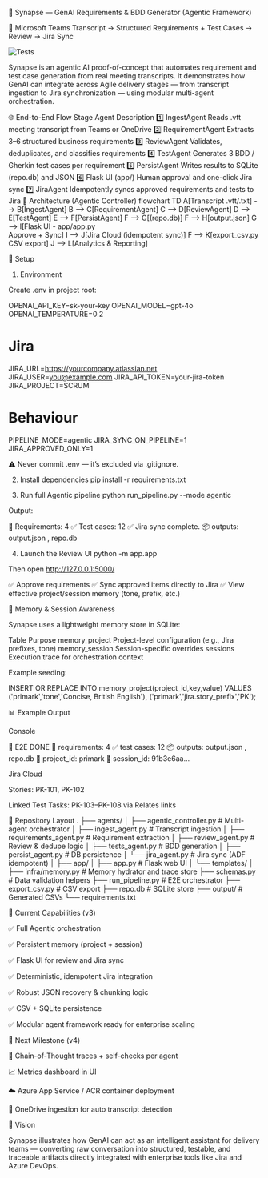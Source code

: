 🤖 Synapse — GenAI Requirements & BDD Generator (Agentic Framework)

🧠 Microsoft Teams Transcript → Structured Requirements + Test Cases → Review → Jira Sync

![Tests](https://github.com/<USER>/<REPO>/actions/workflows/tests.yml/badge.svg?branch=main)

Synapse is an agentic AI proof-of-concept that automates requirement and test case generation from real meeting transcripts.
It demonstrates how GenAI can integrate across Agile delivery stages — from transcript ingestion to Jira synchronization — using modular multi-agent orchestration.

🌐 End-to-End Flow
Stage	Agent	Description
1️⃣	IngestAgent	Reads .vtt meeting transcript from Teams or OneDrive
2️⃣	RequirementAgent	Extracts 3–6 structured business requirements
3️⃣	ReviewAgent	Validates, deduplicates, and classifies requirements
4️⃣	TestAgent	Generates 3 BDD / Gherkin test cases per requirement
5️⃣	PersistAgent	Writes results to SQLite (repo.db) and JSON
6️⃣	Flask UI (app/)	Human approval and one-click Jira sync
7️⃣	JiraAgent	Idempotently syncs approved requirements and tests to Jira
🧱 Architecture (Agentic Controller)
flowchart TD
    A[Transcript .vtt/.txt] --> B[IngestAgent]
    B --> C[RequirementAgent]
    C --> D[ReviewAgent]
    D --> E[TestAgent]
    E --> F[PersistAgent]
    F --> G[(repo.db)]
    F --> H[output.json]
    G --> I[Flask UI - app/app.py<br>Approve + Sync]
    I --> J[Jira Cloud (idempotent sync)]
    F --> K[export_csv.py<br>CSV export]
    J --> L[Analytics & Reporting]

🔧 Setup
1. Environment

Create .env in project root:

OPENAI_API_KEY=sk-your-key
OPENAI_MODEL=gpt-4o
OPENAI_TEMPERATURE=0.2

# Jira
JIRA_URL=https://yourcompany.atlassian.net
JIRA_USER=you@example.com
JIRA_API_TOKEN=your-jira-token
JIRA_PROJECT=SCRUM

# Behaviour
PIPELINE_MODE=agentic
JIRA_SYNC_ON_PIPELINE=1
JIRA_APPROVED_ONLY=1


⚠️ Never commit .env — it’s excluded via .gitignore.

2. Install dependencies
pip install -r requirements.txt

3. Run full Agentic pipeline
python run_pipeline.py --mode agentic


Output:

🧩 Requirements: 4
✅ Test cases: 12
✅ Jira sync complete.
📦 outputs: output.json , repo.db

4. Launch the Review UI
python -m app.app


Then open http://127.0.0.1:5000/

✅ Approve requirements
✅ Sync approved items directly to Jira
✅ View effective project/session memory (tone, prefix, etc.)

🧠 Memory & Session Awareness

Synapse uses a lightweight memory store in SQLite:

Table	Purpose
memory_project	Project-level configuration (e.g., Jira prefixes, tone)
memory_session	Session-specific overrides
sessions	Execution trace for orchestration context

Example seeding:

INSERT OR REPLACE INTO memory_project(project_id,key,value)
VALUES
 ('primark','tone','Concise, British English'),
 ('primark','jira.story_prefix','PK');

📊 Example Output

Console

🚀 E2E DONE
🧩 requirements: 4
✅ test cases:    12
📦 outputs:       output.json , repo.db
🧭 project_id:    primark
🧾 session_id:    91b3e6aa...


Jira Cloud

Stories: PK-101, PK-102

Linked Test Tasks: PK-103–PK-108 via Relates links

🧩 Repository Layout
.
├── agents/
│   ├── agentic_controller.py     # Multi-agent orchestrator
│   ├── ingest_agent.py           # Transcript ingestion
│   ├── requirements_agent.py     # Requirement extraction
│   ├── review_agent.py           # Review & dedupe logic
│   ├── tests_agent.py            # BDD generation
│   ├── persist_agent.py          # DB persistence
│   └── jira_agent.py             # Jira sync (ADF idempotent)
│
├── app/
│   ├── app.py                    # Flask web UI
│   └── templates/
│
├── infra/memory.py               # Memory hydrator and trace store
├── schemas.py                    # Data validation helpers
├── run_pipeline.py               # E2E orchestrator
├── export_csv.py                 # CSV export
├── repo.db                       # SQLite store
├── output/                       # Generated CSVs
└── requirements.txt

🚀 Current Capabilities (v3)

✅ Full Agentic orchestration

✅ Persistent memory (project + session)

✅ Flask UI for review and Jira sync

✅ Deterministic, idempotent Jira integration

✅ Robust JSON recovery & chunking logic

✅ CSV + SQLite persistence

✅ Modular agent framework ready for enterprise scaling

🔮 Next Milestone (v4)

🧠 Chain-of-Thought traces + self-checks per agent

📈 Metrics dashboard in UI

☁️ Azure App Service / ACR container deployment

📂 OneDrive ingestion for auto transcript detection

🧭 Vision

Synapse illustrates how GenAI can act as an intelligent assistant for delivery teams —
converting raw conversation into structured, testable, and traceable artifacts
directly integrated with enterprise tools like Jira and Azure DevOps.